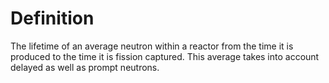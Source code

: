 # Definition

The lifetime of an average neutron within a reactor from the time it is
produced to the time it is fission captured. This average takes into
account delayed as well as prompt neutrons.
